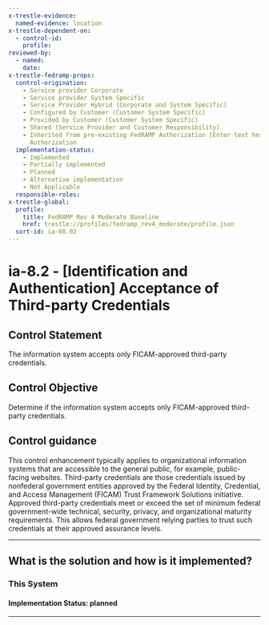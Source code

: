 ```yaml
---
x-trestle-evidence:
  named-evidence: location
x-trestle-dependent-on:
  - control-id:
    profile:
reviewed-by:
  - named:
    date:
x-trestle-fedramp-props:
  control-origination:
    - Service provider Corporate
    - Service provider System Specific
    - Service Provider Hybrid (Corporate and System Specific)
    - Configured by Customer (Customer System Specific)
    - Provided by Customer (Customer System Specific)
    - Shared (Service Provider and Customer Responsibility)
    - Inherited from pre-existing FedRAMP Authorization [Enter text here], Date of
      Authorization
  implementation-status:
    - Implemented
    - Partially implemented
    - Planned
    - Alternative implementation
    - Not Applicable
  responsible-roles:
x-trestle-global:
  profile:
    title: FedRAMP Rev 4 Moderate Baseline
    href: trestle://profiles/fedramp_rev4_moderate/profile.json
  sort-id: ia-08.02
---
```


# ia-8.2 - \[Identification and Authentication\] Acceptance of Third-party Credentials

## Control Statement

The information system accepts only FICAM-approved third-party credentials.

## Control Objective

Determine if the information system accepts only FICAM-approved third-party credentials.

## Control guidance

This control enhancement typically applies to organizational information systems that are accessible to the general public, for example, public-facing websites. Third-party credentials are those credentials issued by nonfederal government entities approved by the Federal Identity, Credential, and Access Management (FICAM) Trust Framework Solutions initiative. Approved third-party credentials meet or exceed the set of minimum federal government-wide technical, security, privacy, and organizational maturity requirements. This allows federal government relying parties to trust such credentials at their approved assurance levels.

______________________________________________________________________

## What is the solution and how is it implemented?

<!-- For implementation status enter one of: implemented, partial, planned, alternative, not-applicable -->

<!-- Note that the list of rules under ### Rules: is read-only and changes will not be captured after assembly to JSON -->

### This System

<!-- Add implementation prose for the main This System component for control: ia-8.2 -->

#### Implementation Status: planned

______________________________________________________________________
